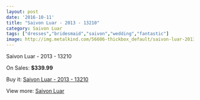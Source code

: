 ```yaml
---
layout: post
date: '2016-10-11'
title: "Saivon Luar - 2013 - 13210"
category: Saivon Luar
tags: ["dresses","bridesmaid","saivon","wedding","fantastic"]
image: http://img.metalkind.com/56606-thickbox_default/saivon-luar-2013-13210.jpg
---
```

Saivon Luar - 2013 - 13210

On Sales: **$339.99**
<a href="https://www.metalkind.com/en/saivon-luar/15309-saivon-luar-2013-13210.html"><amp-img layout="responsive" width="600" height="600" src="//img.metalkind.com/56606-thickbox_default/saivon-luar-2013-13210.jpg" alt="Saivon Luar - 2013 - 13210 0" /></a>
<a href="https://www.metalkind.com/en/saivon-luar/15309-saivon-luar-2013-13210.html"><amp-img layout="responsive" width="600" height="600" src="//img.metalkind.com/56607-thickbox_default/saivon-luar-2013-13210.jpg" alt="Saivon Luar - 2013 - 13210 1" /></a>
<a href="https://www.metalkind.com/en/saivon-luar/15309-saivon-luar-2013-13210.html"><amp-img layout="responsive" width="600" height="600" src="//img.metalkind.com/56608-thickbox_default/saivon-luar-2013-13210.jpg" alt="Saivon Luar - 2013 - 13210 2" /></a>
<a href="https://www.metalkind.com/en/saivon-luar/15309-saivon-luar-2013-13210.html"><amp-img layout="responsive" width="600" height="600" src="//img.metalkind.com/56609-thickbox_default/saivon-luar-2013-13210.jpg" alt="Saivon Luar - 2013 - 13210 3" /></a>

Buy it: [Saivon Luar - 2013 - 13210](https://www.metalkind.com/en/saivon-luar/15309-saivon-luar-2013-13210.html "Saivon Luar - 2013 - 13210")

View more: [Saivon Luar](https://www.metalkind.com/en/176-saivon-luar "Saivon Luar")